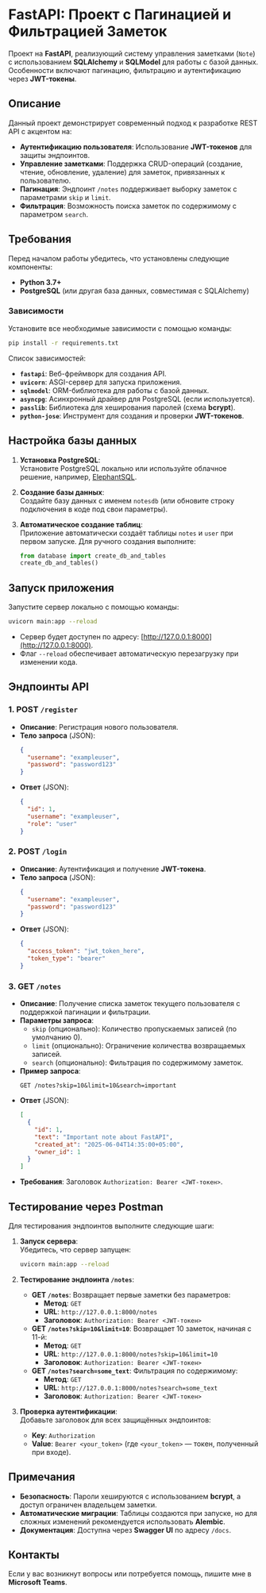 # FastAPI: Проект с Пагинацией и Фильтрацией Заметок

Проект на **FastAPI**, реализующий систему управления заметками (`Note`) с использованием **SQLAlchemy** и **SQLModel** для работы с базой данных. Особенности включают пагинацию, фильтрацию и аутентификацию через **JWT-токены**.

## Описание

Данный проект демонстрирует современный подход к разработке REST API с акцентом на:

- **Аутентификацию пользователя**: Использование **JWT-токенов** для защиты эндпоинтов.
- **Управление заметками**: Поддержка CRUD-операций (создание, чтение, обновление, удаление) для заметок, привязанных к пользователю.
- **Пагинация**: Эндпоинт `/notes` поддерживает выборку заметок с параметрами `skip` и `limit`.
- **Фильтрация**: Возможность поиска заметок по содержимому с параметром `search`.

## Требования

Перед началом работы убедитесь, что установлены следующие компоненты:

- **Python 3.7+**
- **PostgreSQL** (или другая база данных, совместимая с SQLAlchemy)

### Зависимости

Установите все необходимые зависимости с помощью команды:
```bash
pip install -r requirements.txt
```

Список зависимостей:
- **`fastapi`**: Веб-фреймворк для создания API.
- **`uvicorn`**: ASGI-сервер для запуска приложения.
- **`sqlmodel`**: ORM-библиотека для работы с базой данных.
- **`asyncpg`**: Асинхронный драйвер для PostgreSQL (если используется).
- **`passlib`**: Библиотека для хеширования паролей (схема **bcrypt**).
- **`python-jose`**: Инструмент для создания и проверки **JWT-токенов**.

## Настройка базы данных

1. **Установка PostgreSQL**:  
   Установите PostgreSQL локально или используйте облачное решение, например, [ElephantSQL](https://www.elephantsql.com/).

2. **Создание базы данных**:  
   Создайте базу данных с именем `notesdb` (или обновите строку подключения в коде под свои параметры).

3. **Автоматическое создание таблиц**:  
   Приложение автоматически создаёт таблицы `notes` и `user` при первом запуске. Для ручного создания выполните:
   ```python
   from database import create_db_and_tables
   create_db_and_tables()
   ```

## Запуск приложения

Запустите сервер локально с помощью команды:
```bash
uvicorn main:app --reload
```

- Сервер будет доступен по адресу: [http://127.0.0.1:8000](http://127.0.0.1:8000).
- Флаг `--reload` обеспечивает автоматическую перезагрузку при изменении кода.

## Эндпоинты API

### 1. **POST `/register`**
- **Описание**: Регистрация нового пользователя.
- **Тело запроса** (JSON):
  ```json
  {
    "username": "exampleuser",
    "password": "password123"
  }
  ```
- **Ответ** (JSON):
  ```json
  {
    "id": 1,
    "username": "exampleuser",
    "role": "user"
  }
  ```

### 2. **POST `/login`**
- **Описание**: Аутентификация и получение **JWT-токена**.
- **Тело запроса** (JSON):
  ```json
  {
    "username": "exampleuser",
    "password": "password123"
  }
  ```
- **Ответ** (JSON):
  ```json
  {
    "access_token": "jwt_token_here",
    "token_type": "bearer"
  }
  ```

### 3. **GET `/notes`**
- **Описание**: Получение списка заметок текущего пользователя с поддержкой пагинации и фильтрации.
- **Параметры запроса**:
  - `skip` (опционально): Количество пропускаемых записей (по умолчанию 0).
  - `limit` (опционально): Ограничение количества возвращаемых записей.
  - `search` (опционально): Фильтрация по содержимому заметок.
- **Пример запроса**:
  ```http
  GET /notes?skip=10&limit=10&search=important
  ```
- **Ответ** (JSON):
  ```json
  [
    {
      "id": 1,
      "text": "Important note about FastAPI",
      "created_at": "2025-06-04T14:35:00+05:00",
      "owner_id": 1
    }
  ]
  ```
- **Требования**: Заголовок `Authorization: Bearer <JWT-токен>`.

## Тестирование через Postman

Для тестирования эндпоинтов выполните следующие шаги:

1. **Запуск сервера**:  
   Убедитесь, что сервер запущен:
   ```bash
   uvicorn main:app --reload
   ```

2. **Тестирование эндпоинта `/notes`**:
   - **GET `/notes`**: Возвращает первые заметки без параметров:
     - **Метод**: `GET`
     - **URL**: `http://127.0.0.1:8000/notes`
     - **Заголовок**: `Authorization: Bearer <JWT-токен>`
   - **GET `/notes?skip=10&limit=10`**: Возвращает 10 заметок, начиная с 11-й:
     - **Метод**: `GET`
     - **URL**: `http://127.0.0.1:8000/notes?skip=10&limit=10`
     - **Заголовок**: `Authorization: Bearer <JWT-токен>`
   - **GET `/notes?search=some_text`**: Фильтрация по содержимому:
     - **Метод**: `GET`
     - **URL**: `http://127.0.0.1:8000/notes?search=some_text`
     - **Заголовок**: `Authorization: Bearer <JWT-токен>`

3. **Проверка аутентификации**:  
   Добавьте заголовок для всех защищённых эндпоинтов:
   - **Key**: `Authorization`
   - **Value**: `Bearer <your_token>`
   (где `<your_token>` — токен, полученный при входе).

## Примечания

- **Безопасность**: Пароли хешируются с использованием **bcrypt**, а доступ ограничен владельцем заметки.
- **Автоматические миграции**: Таблицы создаются при запуске, но для сложных изменений рекомендуется использовать **Alembic**.
- **Документация**: Доступна через **Swagger UI** по адресу `/docs`.

## Контакты

Если у вас возникнут вопросы или потребуется помощь, пишите мне в **Microsoft Teams**.